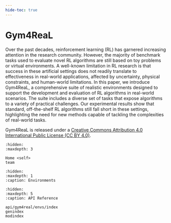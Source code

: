 ```yaml
---
hide-toc: true
---
```


# Gym4ReaL

Over the past decades, reinforcement learning (RL) has garnered increasing attention in the research community. However, the majority of benchmark tasks used to evaluate novel RL algorithms are still based on toy problems or virtual environments. A well-known limitation in RL research is that success in these artificial settings does not readily translate to effectiveness in real-world applications, affected by uncertainty, physical constraints, and human-world limitations. In this paper, we introduce Gym4ReaL, a comprehensive suite of realistic environments designed to support the development and evaluation of RL algorithms in real-world scenarios. The suite includes a diverse set of tasks that expose algorithms to a variety of practical challenges. Our experimental results show that standard, off-the-shelf RL algorithms still fall short in these settings, highlighting the need for new methods capable of tackling the complexities of real-world tasks.

Gym4ReaL is released under a [Creative Commons Attribution 4.0 International Public License (CC BY 4.0)](https://creativecommons.org/licenses/by/4.0/).

```{toctree}
:hidden:
:maxdepth: 3

Home <self>
team
```

```{toctree}
:hidden:
:maxdepth: 1
:caption: Environments
```

```{toctree}
:hidden:
:maxdepth: 5
:caption: API Reference

api/gym4real/envs/index
genindex
modindex
```
